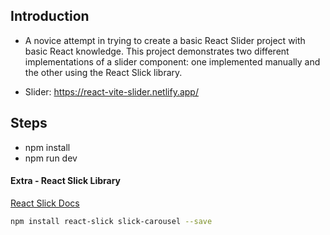 ## Introduction

- A novice attempt in trying to create a basic React Slider project with basic React knowledge. This project demonstrates two different implementations of a slider component: one implemented manually and the other using the React Slick library.

- Slider: https://react-vite-slider.netlify.app/

## Steps

- npm install
- npm run dev

#### Extra - React Slick Library

[React Slick Docs](https://react-slick.neostack.com/)

```sh
npm install react-slick slick-carousel --save
```

